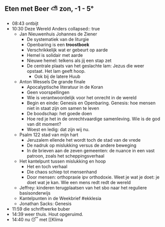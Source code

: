 ## Eten met Beer ⛅ zon, -1 - 5°
- 08:43 ontbijt
- 10:30 Deze Wereld Anders
  collapsed:: true
	- Jan Nieuwenhuis Johannes de Ziener
		- De systematiek van de liturgie
		- Openbaring is een **troostboek**
		- Verschrikkelijk wat er gebeurt op aarde
		- Hemel is solidair met aarde
		- Nieuwe hemel: telkens als jij een stap zet
		- De centrale plaats van het geslachte lam: Jezus die weer opstaat. Het lam geeft hoop.
			- Ook bij de latere Huub
	- Anton Wessels De grande finale
		- Apocalyptische literatuur in de Koran
		- Geen voorspellingen
		- Wie is verantwoordelijk voor het onrecht in de wereld
		- Begin en einde: Genesis en Openbaring. Genesis: hoe mensen niet in staat zijn om samen te leven
		- De boodschap: het goede doen
		- Hoe red je het in de onrechtvaardige samenleving. Wie is de god van dit moment?
		- Woest en ledig: dat zijn wij nu.
	- Psalm 122 stad van mijn hart
		- Jeruzalem ellende het wordt toch de stad van de vrede
		- De nadruk op mislukking versus de andere beweging
		- In de brieven aan de zeven gemeenten: de nuance in een vast patroon, zoals het scheppingsverhaal
	- Het kantelpunt tussen mislukking en hoop
		- Het en toch verhaal
		- Die chaos schiep tot mensenhand
		- Door mensen: orthopraxie ipv orthodoxie. Weet je wat je doet: je doet wat je kan. Wie een mens redt redt de wereld
	- Jeffrey: kinderen terugplaatsen van het sbo naar het reguliere basisonderwijs
	- Kantelpunten in de Weekbrief #ekklesia
	- Jonathan Sacks: Genesis
- 11:59 die schriftwerke buber
- 14:39 weer thuis. Hout opgeruimd.
- 14:40 nu 😴 met [[Klima